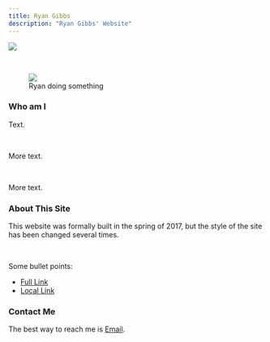 ```yaml
---
title: Ryan Gibbs
description: "Ryan Gibbs' Website"
---
```


![](https://rjgibbs96.github.io/images/banner.jpg)

<br />

<div class = "titled-image">
<figure class = "titled-image">
    <img src = "{{ site.url }}/images/RyanSomething.jpg">
    <figcaption>Ryan doing something</figcaption>
</figure>
</div>


### Who am I

Text. 

<br />

More text.

<br />

More text.


### About This Site

This website was formally built in the spring of 2017, but the style of the site has been changed several times. 

<br />

Some bullet points:
* [Full Link](http://www.google.com)
* [Local Link](mypage.md)

### Contact Me

The best way to reach me is [Email](mailto:rgibbs@g.hmc.edu).

